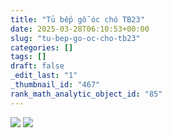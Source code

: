```yaml
---
title: "Tủ bếp gỗ óc chó TB23"
date: 2025-03-28T06:10:53+00:00
slug: "tu-bep-go-oc-cho-tb23"
categories: []
tags: []
draft: false
_edit_last: "1"
_thumbnail_id: "467"
rank_math_analytic_object_id: "85"
---
```

![](https://romax.vn/wp-content/uploads/2025/03/tu-bep-go-oc-cho-tb23-1-1280x825.webp) ![](https://romax.vn/wp-content/uploads/2025/03/tu-bep-go-oc-cho-tb23-2-1280x825.webp)